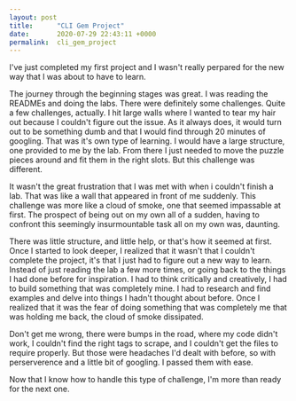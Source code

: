 ```yaml
---
layout: post
title:      "CLI Gem Project"
date:       2020-07-29 22:43:11 +0000
permalink:  cli_gem_project
---
```



I've just completed my first project and I wasn't really perpared for the new way that I was about to have to learn.

The journey through the beginning stages was great. I was reading the READMEs and doing the labs. There were definitely some challenges. Quite a few challenges, actually. I hit large walls where I wanted to tear my hair out because I couldn't figure out the issue. As it always does, it would turn out to be something dumb and that I would find through 20 minutes of googling. That was it's own type of learning. I would have a large structure, one provided to me by the lab. From there I just needed to move the puzzle pieces around and fit them in the right slots. But this challenge was different.

It wasn't the great frustration that I was met with when i couldn't finish a lab. That was like a wall that appeared in front of me suddenly. This challenge was more like a cloud of smoke, one that seemed impassable at first. The prospect of being out on my own all of a sudden, having to confront this seemingly insurmountable task all on my own was, daunting.

There was little structure, and little help, or that's how it seemed at first. Once I started to look deeper, I realized that it wasn't that I couldn't complete the project, it's that I just had to figure out a new way to learn. Instead of just reading the lab a few more times, or going back to the things I had done before for inspiration. I had to think critically and creatively, I had to build something that was completely mine. I had to research and find examples and delve into things I hadn't thought about before. Once I realized that it was the fear of doing something that was completely me that was holding me back, the cloud of smoke dissipated.

Don't get me wrong, there were bumps in the road, where my code didn't work, I couldn't find the right tags to scrape, and I couldn't get the files to require properly. But those were headaches I'd dealt with before, so with perserverence and a little bit of googling. I passed them with ease.

Now that I know how to handle this type of challenge, I'm more than ready for the next one. 
